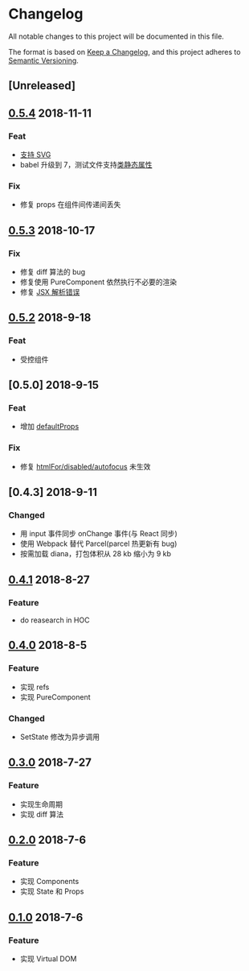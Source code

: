 # Changelog

All notable changes to this project will be documented in this file.

The format is based on [Keep a Changelog](https://keepachangelog.com/en/1.0.0/),
and this project adheres to [Semantic Versioning](https://semver.org/spec/v2.0.0.html).

## [Unreleased]

## [0.5.4](https://github.com/MuYunyun/cpreact/tree/v0.5.4) 2018-11-11

### Feat

* [支持 SVG](https://github.com/MuYunyun/cpreact/issues/7)
* babel 升级到 7，测试文件支持[类静态属性](https://github.com/tc39/proposal-class-fields)

### Fix

* 修复 props 在组件间传递间丢失

## [0.5.3](https://github.com/MuYunyun/cpreact/tree/v0.5.3) 2018-10-17

### Fix

* 修复 diff 算法的 bug
* 修复使用 PureComponent 依然执行不必要的渲染
* 修复 [JSX 解析错误](https://github.com/MuYunyun/cpreact/issues/9)

## [0.5.2](https://github.com/MuYunyun/cpreact/tree/v0.5.2) 2018-9-18

### Feat

* 受控组件

## [0.5.0] 2018-9-15

### Feat

* 增加 [defaultProps](https://github.com/MuYunyun/cpreact/commit/242b7f29106ca947a5039ddbfa68036b0524a582#diff-855b05ea6fe92e5b91d6da40f15dae9fL33)

### Fix

* 修复 [htmlFor/disabled/autofocus](https://github.com/MuYunyun/cpreact/commit/43ebe0f5d800fce80a73e61ac2daa5c0b036fbda) 未生效

## [0.4.3] 2018-9-11

### Changed

* 用 input 事件同步 onChange 事件(与 React 同步)
* 使用 Webpack 替代 Parcel(parcel 热更新有 bug)
* 按需加载 diana，打包体积从 28 kb 缩小为 9 kb

## [0.4.1](https://github.com/MuYunyun/cpreact/tree/v0.4.1) 2018-8-27

### Feature

* do reasearch in HOC

## [0.4.0](https://github.com/MuYunyun/cpreact/tree/v0.4) 2018-8-5

### Feature

* 实现 refs
* 实现 PureComponent

### Changed

* SetState 修改为异步调用

## [0.3.0](https://github.com/MuYunyun/cpreact/tree/v0.3) 2018-7-27

### Feature

* 实现生命周期
* 实现 diff 算法

## [0.2.0](https://github.com/MuYunyun/cpreact/tree/v0.2) 2018-7-6

### Feature

* 实现 Components
* 实现 State 和 Props

## [0.1.0](https://github.com/MuYunyun/cpreact/tree/0.1) 2018-7-6

### Feature

* 实现 Virtual DOM